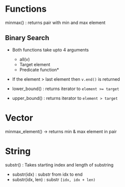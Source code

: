 # Functions

minmax() : returns pair with min and max element

## Binary Search
- Both functions take upto 4 arguments
    - all(v)
    - Target element
    - Predicate function*

- If the element > last element then `v.end()` is returned

- lower_bound() : returns iterator to `element >= target`

- upper_bound() : returns iterator to `element > target`



# Vector

minmax_element() -> returns min & max element in pair

# String

substr() : Takes starting index and length of substring

- substr(idx) : substr from idx to end
- substr(idx, len) : substr `[idx, idx + len)`
